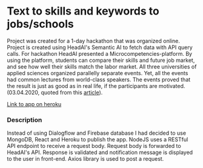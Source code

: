 # Text to skills and keywords to jobs/schools
 
Project was created for a 1-day hackathon that was organized online.
Project is created using HeadAI's Semantic AI to fetch data with API query calls. For hackathon HeadAI presented a 
Microcompetencies-platform. By using the platform, students can compare their skills and future job market, 
and see how well their skills match the labor market. All three universities of applied sciences organized parallelly separate events. Yet, all the events had common lectures from world-class speakers. 
The events proved that the result is just as good as in real life, if the participants are motivated.
(03.04.2020, quoted from this <a href="https://www.3amk.fi/en/2020/04/03/first-virtual-hackathon-succeeded-beyond-expectations/">article</a>). 

<a href="https://headai-text-to-skills-85t5322.herokuapp.com/">Link to app on heroku</a>

### Description
Instead of using Dialogflow and Firebase database I had decided to use MongoDB, React and Heroku to publish the app. 
NodeJS uses a RESTful API endpoint to receive a request body. Request body is forwarded to HeadAI's API. 
Response is validated and notification message is displayed to the user in front-end. Axios library is used to post a request.

